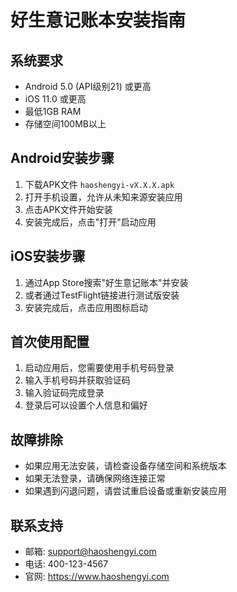 # 好生意记账本安装指南

## 系统要求
- Android 5.0 (API级别21) 或更高
- iOS 11.0 或更高
- 最低1GB RAM
- 存储空间100MB以上

## Android安装步骤
1. 下载APK文件 `haoshengyi-vX.X.X.apk`
2. 打开手机设置，允许从未知来源安装应用
3. 点击APK文件开始安装
4. 安装完成后，点击"打开"启动应用

## iOS安装步骤
1. 通过App Store搜索"好生意记账本"并安装
2. 或者通过TestFlight链接进行测试版安装
3. 安装完成后，点击应用图标启动

## 首次使用配置
1. 启动应用后，您需要使用手机号码登录
2. 输入手机号码并获取验证码
3. 输入验证码完成登录
4. 登录后可以设置个人信息和偏好

## 故障排除
- 如果应用无法安装，请检查设备存储空间和系统版本
- 如果无法登录，请确保网络连接正常
- 如果遇到闪退问题，请尝试重启设备或重新安装应用

## 联系支持
- 邮箱: support@haoshengyi.com
- 电话: 400-123-4567
- 官网: https://www.haoshengyi.com
